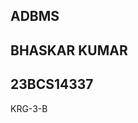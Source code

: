 ADBMS
----------------------------------------
BHASKAR KUMAR 
----------------------------------------
23BCS14337
----------------------------------------
KRG-3-B
